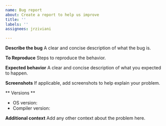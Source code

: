 ```yaml
---
name: Bug report
about: Create a report to help us improve
title: ''
labels: ''
assignees: jrziviani

---
```


**Describe the bug**
A clear and concise description of what the bug is.

**To Reproduce**
Steps to reproduce the behavior.

**Expected behavior**
A clear and concise description of what you expected to happen.

**Screenshots**
If applicable, add screenshots to help explain your problem.

** Versions **
 - OS version:
 - Compiler version:

**Additional context**
Add any other context about the problem here.
